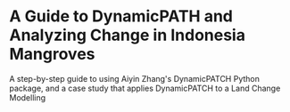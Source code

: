 # A Guide to DynamicPATH and Analyzing Change in Indonesia Mangroves
A step-by-step guide to using Aiyin Zhang's DynamicPATCH Python package, and a case study that applies DynamicPATCH to a Land Change Modelling
